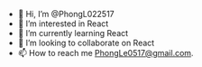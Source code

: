 - 👋 Hi, I’m @PhongL022517
- 👀 I’m interested in React
- 🌱 I’m currently learning React
- 💞️ I’m looking to collaborate on React
- 📫 How to reach me PhongLe0517@gmail.com.

<!---
PhongL022517/PhongL022517 is a ✨ special ✨ repository because its `README.md` (this file) appears on your GitHub profile.
You can click the Preview link to take a look at your changes.
--->
